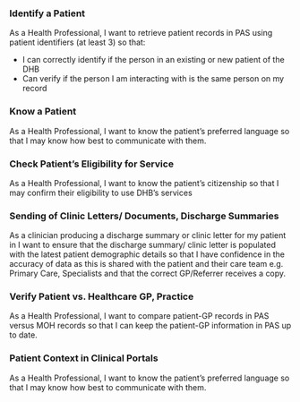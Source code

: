 <!-- usecases.md {% comment %}
*****************************************************************************************
*                            WARNING: DO NOT EDIT THIS FILE                             *
*                                                                                       *
* This file is generated by SUSHI. Any edits you make to this file will be overwritten. *
*                                                                                       *
* To change the contents of this file, edit the original source file at:                *
* ig-data/input/pagecontent/usecases.md                                                 *
*****************************************************************************************
{% endcomment %} -->
### Identify a Patient
As a Health Professional, I want to retrieve patient records in PAS using patient identifiers (at least 3) so that:

* I can correctly identify if the person in an existing or new patient of the DHB
* Can verify if the person I am interacting with is the same person on my record

### Know a Patient
As a Health Professional, I want to know the patient’s preferred language so that I may know how best to communicate with them.

### Check Patient’s Eligibility for Service
As a Health Professional, I want to know the patient’s citizenship so that I may confirm their eligibility to use DHB’s services

### Sending of Clinic Letters/ Documents, Discharge Summaries
As a clinician producing a discharge summary or clinic letter for my patient in I want to ensure that the discharge summary/ clinic letter is populated with the latest patient demographic details so that I have confidence in the accuracy of data as this is shared with the patient and their care team e.g. Primary Care, Specialists and that the correct GP/Referrer receives a copy.  


### Verify Patient vs. Healthcare GP, Practice
As a Health Professional, I want to compare patient-GP records in PAS versus MOH records so that I can keep the patient-GP information in PAS up to date.

### Patient Context in Clinical Portals
As a Health Professional, I want to know the patient’s preferred language so that I may know how best to communicate with them.


